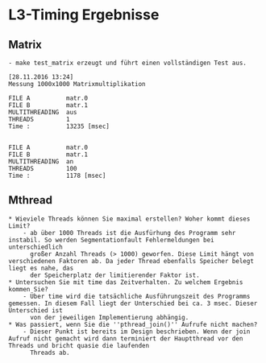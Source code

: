 # L3-Timing Ergebnisse
## Matrix
	
	- make test_matrix erzeugt und führt einen vollständigen Test aus.
	
	[28.11.2016 13:24] 
	Messung 1000x1000 Matrixmultiplikation
	
	FILE A 		 	matr.0
	FILE B 		 	matr.1
	MULTITHREADING 	aus
	THREADS 	 	1
	Time : 			13235 [msec]
	
	
	FILE A 			matr.0
	FILE B 			matr.1
	MULTITHREADING 	an
	THREADS 	 	100
	Time : 			1178 [msec]

## Mthread
	
    * Wieviele Threads können Sie maximal erstellen? Woher kommt dieses Limit?
		- ab über 1000 Threads ist die Ausfürhung des Programm sehr instabil. So werden Segmentationfault Fehlermeldungen bei unterschiedlich 
		  großer Anzahl Threads (> 1000) geworfen. Diese Limit hängt von verschiedenen Faktoren ab. Da jeder Thread ebenfalls Speicher belegt liegt es nahe, das 
		  der Speicherplatz der limitierender Faktor ist. 
    * Untersuchen Sie mit time das Zeitverhalten. Zu welchem Ergebnis kommen Sie?
		- Über time wird die tatsächliche Ausführungszeit des Programms gemessen. In diesem Fall liegt der Unterschied bei ca. 3 msec. Dieser Unterschied ist
		  von der jeweiligen Implementierung abhängig.
    * Was passiert, wenn Sie die ''pthread_join()'' Aufrufe nicht machen?
		- Dieser Punkt ist bereits im Design beschrieben. Wenn der join Aufruf nicht gemacht wird dann terminiert der Hauptthread vor den Threads und bricht quasie die laufenden 
		  Threads ab.
